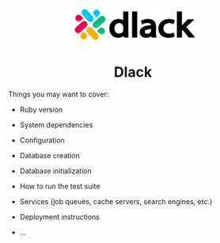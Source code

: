<p align="center"><img src="./app/assets/images/dlacklogo.png" width=250px/></p>

<h1 align="center">Dlack</h1>

Things you may want to cover:

- Ruby version

- System dependencies

- Configuration

- Database creation

- Database initialization

- How to run the test suite

- Services (job queues, cache servers, search engines, etc.)

- Deployment instructions

- ...
